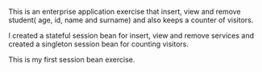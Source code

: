 This is an enterprise application exercise that insert, view and remove student( age, id, name and surname) and also keeps a counter of visitors.

I created a stateful session bean for insert, view and remove services and created a singleton session bean for counting visitors.

This is my first session bean exercise.
